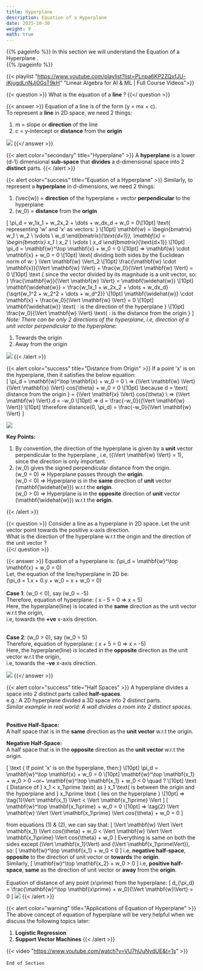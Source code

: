```yaml
---
title: Hyperplane
description: Equation of a Hyperplane
date: 2025-10-30
weight: 9
math: true
---
```


{{% pageinfo %}}
In this section we will understand the Equation of a Hyperplane .<br>
{{% /pageinfo %}}

{{< playlist "https://www.youtube.com/playlist?list=PLnpa6KP2ZQxfJU-jKjugdLnNJj0GsT9kH" 
        "Linear Algebra for AI & ML | Full Course Videos">}}
<br>

{{< question >}}
What is the equation of a **line** ?
{{</ question >}}

{{< answer >}}
Equation of a line is of the form \(y = mx + c\). <br>
To represent a **line** in 2D space, we need 2 things: <br>
1. m = slope or **direction** of the line <br>
2. c = y-intercept or **distance** from the **origin** <br>

![](https://robosathi.com/images/linear_algebra/line.png)
{{</ answer >}}
<br>

{{< alert color="secondary" title="Hyperplane" >}}
A **hyperplane** is a lower (d-1) dimensional **sub-space** that **divides** a d-dimensional space into 2 **distinct** parts.
{{< /alert >}}

{{< alert color="success" title="Equation of a Hyperplane" >}}
Similarly, to represent a **hyperplane** in d-dimensions, we need 2 things: <br>
1. \(\vec{w}\) = **direction** of the hyperplane = vector **perpendicular** to the hyperplane
2. \(w_0\) = **distance** from the **origin**

\[
\pi_d = w_1x_1 + w_2x_2 + \dots + w_dx_d + w_0  = 0\\[10pt]
\text{ representing 'w' and 'x' as vectors: } \\[10pt]
\mathbf{w} = \begin{bmatrix} w_1 \\ w_2 \\ \vdots \\ w_d \end{bmatrix}_{\text{d×1}}, 
\mathbf{x} = \begin{bmatrix} x_1 \\ x_2 \\ \vdots \\ x_d \end{bmatrix}_{\text{d×1}} \\[10pt]
\pi_d = \mathbf{w}^\top \mathbf{x} + w_0 = 0 \\[10pt]
=> \mathbf{w} \cdot \mathbf{x} + w_0 = 0 \\[10pt]
\text{ dividing both sides by the Euclidean norm of w: } \Vert \mathbf{w} \Vert_2 \\[10pt]
\frac{\mathbf{w} \cdot \mathbf{x}}{\Vert \mathbf{w} \Vert} + \frac{w_0}{\Vert \mathbf{w} \Vert} = 0 \\[10pt]
\text { since the vector divided by its magnitude is a unit vector, so:  } 
\frac{\mathbf{w}}{\Vert \mathbf{w} \Vert} =  \mathbf{\widehat{w}} \\[10pt]
\mathbf{\widehat{w}} = \frac{w_1x_1 + w_2x_2 + \dots + w_dx_d}{\sqrt{w_1^2 + w_2^2 + \dots + w_d^2}} \\[10pt]
\mathbf{\widehat{w}} \cdot \mathbf{x} + \frac{w_0}{\Vert \mathbf{w} \Vert} = 0 \\[10pt]
\mathbf{\widehat{w}} \text{ : is the direction of the hyperplane } \\[10pt]
\frac{w_0}{\Vert \mathbf{w} \Vert} \text{ : is the distance from the origin }
\]
*Note: There can be only 2 directions of the hyperplane, i.e, direction of a unit vector perpendicular to the hyperplane:*
1. Towards the origin
2. Away from the origin

![](https://robosathi.com/images/linear_algebra/hyperplane.png)
{{< /alert >}}

{{< alert color="success" title="Distance from Origin" >}}
If a point 'x' is on the hyperplane, then it satisfies the below equation: <br>
\[
\pi_d = \mathbf{w}^\top \mathbf{x} + w_0 = 0 \\
=> {\Vert \mathbf{w} \Vert}{\Vert \mathbf{x} \Vert} cos{\theta} + w_0 = 0 \\[10pt]
\because d  = \text{ distance from the origin } = {\Vert \mathbf{x} \Vert} cos{\theta} \\
=> {\Vert \mathbf{w} \Vert}.d = -w_0 \\[10pt]
=> d = \frac{-w_0}{{\Vert \mathbf{w} \Vert}} \\[10pt]
\therefore distance(0, \pi_d) = \frac{-w_0}{\Vert \mathbf{w} \Vert}
\]

![](https://robosathi.com/images/linear_algebra/hyperplane_distance.png)
<br>

**Key Points:**
1. By convention, the direction of the hyperplane is given by a **unit** vector perpendicular to the hyperplane 
, i.e, \({\Vert \mathbf{w} \Vert} = 1\), since the direction is only important.
2. \(w_0\) gives the signed perpendicular distance from the origin. <br>
   \(w_0 = 0\) => Hyperplane passes through the **origin**. <br>
    \(w_0 < 0\) => Hyperplane is in the **same** direction of **unit** vector \(\mathbf{\widehat{w}}\) w.r.t the **origin**. <br> 
    \(w_0 > 0\) => Hyperplane is in the **opposite** direction of **unit** vector \(\mathbf{\widehat{w}}\) w.r.t the **origin**.


{{< /alert >}}

{{< question >}}
Consider a line as a hyperplane in 2D space. Let the unit vector point towards the positive x-axis direction.<br>
What is the direction of the hyperplane w.r.t the origin and the direction of the unit vector ? <br>
{{</ question >}}

{{< answer >}}
Equation of a hyperplane is: \(\pi_d = \mathbf{w}^\top \mathbf{x} + w_0 = 0\) <br>
Let, the equation of the line/hyperplane in 2D be: <br>
\(\pi_d = 1.x + 0.y + w_0 = x + w_0 = 0\) <br><br>
**Case 1**: \(w_0 < 0\), say \(w_0 = -5\) <br>
Therefore, equation of hyperplane: \( x - 5 = 0 => x = 5\) <br>
Here, the hyperplane(line) is located in the **same** direction as the unit vector w.r.t the origin, <br>
i.e, towards the **+ve** x-axis direction. 
<br><br>

**Case 2**: \(w_0 > 0\), say \(w_0 = 5\) <br>
Therefore, equation of hyperplane: \( x + 5 = 0 => x = -5\) <br>
Here, the hyperplane(line) is located in the **opposite** direction as the unit vector w.r.t the origin,<br>
i.e, towards the **-ve** x-axis direction. <br>

![](https://robosathi.com/images/linear_algebra/hyperplane_example.png)
{{</ answer >}}
<br>

{{< alert color="success" title="Half Spaces" >}}
A hyperplane divides a space into 2 distinct parts called **half-spaces**. <br>
e.g.: A 2D hyperplane divided a 3D space into 2 distinct parts. <br>
*Similar example in real world: A wall divides a room into 2 distinct spaces.*
<br><br>

**Positive Half-Space:** <br>
A half space that is in the **same** direction as the **unit vector** w.r.t the origin. <br>

**Negative Half-Space:** <br>
A half space that is in the **opposite** direction as the **unit vector** w.r.t the origin. <br>

\[
\text { If point 'x' is on the hyperplane, then:} \\[10pt]
\pi_d = \mathbf{w}^\top \mathbf{x} + w_0 = 0 \\[10pt]
\mathbf{w}^\top \mathbf{x_1} + w_0 > 0 ~or~ \mathbf{w}^\top \mathbf{x_1} + w_0 < 0 \quad ? \\[10pt]
\text { Distance of } x_1 < x_1\prime \text{ as } x_1 \text{ is between the origin and the hyperplane 
and } x_1\prime \text { lies on the hyperplane } \\[10pt]
=> \tag{1}\Vert \mathbf{x_1} \Vert < \Vert \mathbf{x_1\prime} \Vert
\]
\[
\mathbf{w}^\top \mathbf{x_1\prime} + w_0 = 0 \\[10pt]
=> \tag{2} \Vert \mathbf{w} \Vert \Vert \mathbf{x_1\prime} \Vert cos{\theta} + w_0 = 0
\]

from equations (1) & (2), we can say that:
\[
\Vert \mathbf{w} \Vert \Vert \mathbf{x_1} \Vert cos{\theta} + w_0 <
\Vert \mathbf{w} \Vert \Vert \mathbf{x_1\prime} \Vert cos{\theta} + w_0
\]
Everything is same on both the sides except \(\Vert \mathbf{x_1}\Vert\) and \(\Vert \mathbf{x_1\prime\Vert}\), so:
\[ \mathbf{w}^\top \mathbf{x_1} + w_0 < 0 \]
i.e, **negative half-space**, **opposite** to the direction of unit vector or **towards** the **origin**. <br>
Similarly, 
\[ \mathbf{w}^\top \mathbf{x_2} + w_0 > 0 \]
i.e, **positive half-space**, **same** as the direction of unit vector or **away** from the **origin**. <br>
<br>
Equation of distance of any point \(x\prime\) from the hyperplane:
\[
d_{\pi_d} = \frac{\mathbf{w}^\top \mathbf{x\prime} + w_0}{\Vert \mathbf{w}\Vert} = 0
\]
![](https://robosathi.com/images/linear_algebra/half_spaces.png)
{{< /alert >}}

{{< alert color="warning" title="Applications of Equation of Hyperplane" >}}
The above concept of equation of hyperplane will be very helpful when we discuss the following topics later:
1. **Logistic Regression**
2. **Support Vector Machines**
{{< /alert >}}

{{< video "https://www.youtube.com/watch?v=VU7hUuNydUE&t=1s" >}}
<br><br>
```End of Section```